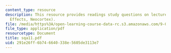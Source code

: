 ```yaml
---
content_type: resource
description: This resource provides readings study questions on lecture 11 (Transection
  Effects, Neocortex).
file: /media/https%3A/open-learning-course-data-rc.s3.amazonaws.com/9-01-neuroscience-and-behavior-fall-2003/291e26ff6b746640338e5605de3113e7_sqa11.pdf
file_type: application/pdf
resourcetype: Document
title: sqa11.pdf
uid: 291e26ff-6b74-6640-338e-5605de3113e7
---
```

